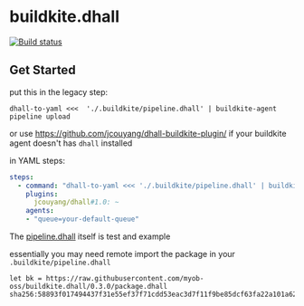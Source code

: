# buildkite.dhall

[![Build status](https://badge.buildkite.com/5dc8c0958e280733d589ff14946e2fbdd301c053b08ac02da5.svg)](https://buildkite.com/jcouyang/buildkite-dot-dhall)

## Get Started


put this in the legacy step:
```
dhall-to-yaml <<<  './.buildkite/pipeline.dhall' | buildkite-agent pipeline upload
```

or use <https://github.com/jcouyang/dhall-buildkite-plugin/> if your buildkite agent doesn't has `dhall` installed

in YAML steps:
```yaml
steps:
  - command: "dhall-to-yaml <<< './.buildkite/pipeline.dhall' | buildkite-agent pipeline upload"
    plugins:
      jcouyang/dhall#1.0: ~
    agents:
    - "queue=your-default-queue"
```

The [pipeline.dhall](./.buildkite/pipeline.dhall) itself is test and example

essentially you may need remote import the package in your `.buildkite/pipeline.dhall`

```dhall
let bk = https://raw.githubusercontent.com/myob-oss/buildkite.dhall/0.3.0/package.dhall sha256:58893f017494437f31e55ef37f71cdd53eac3d7f11f9be85dcf63fa22a101a62
```
